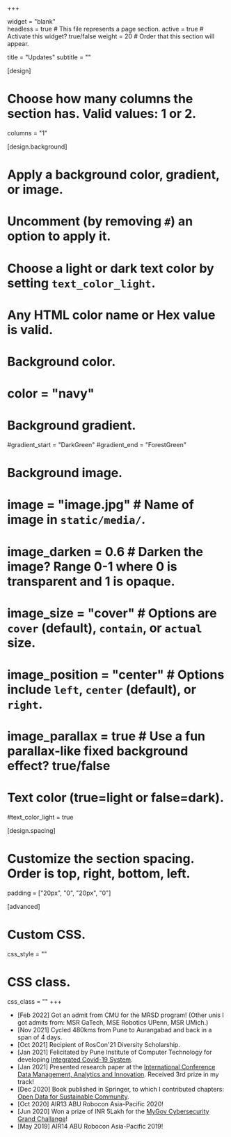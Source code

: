 +++

widget = "blank"  
headless = true  # This file represents a page section.
active = true  # Activate this widget? true/false
weight = 20  # Order that this section will appear.

title = "Updates"
subtitle = ""

[design]
  # Choose how many columns the section has. Valid values: 1 or 2.
  columns = "1"

[design.background]
  # Apply a background color, gradient, or image.
  #   Uncomment (by removing `#`) an option to apply it.
  #   Choose a light or dark text color by setting `text_color_light`.
  #   Any HTML color name or Hex value is valid.

  # Background color.
  # color = "navy"
  
  # Background gradient.
  #gradient_start = "DarkGreen"
  #gradient_end = "ForestGreen"
  
  # Background image.
  # image = "image.jpg"  # Name of image in `static/media/`.
  # image_darken = 0.6  # Darken the image? Range 0-1 where 0 is transparent and 1 is opaque.
  # image_size = "cover"  #  Options are `cover` (default), `contain`, or `actual` size.
  # image_position = "center"  # Options include `left`, `center` (default), or `right`.
  # image_parallax = true  # Use a fun parallax-like fixed background effect? true/false
  
  # Text color (true=light or false=dark).
  #text_color_light = true

[design.spacing]
  # Customize the section spacing. Order is top, right, bottom, left.
  padding = ["20px", "0", "20px", "0"]

[advanced]
 # Custom CSS. 
 css_style = ""
 
 # CSS class.
 css_class = ""
+++
- [Feb 2022] Got an admit from CMU for the MRSD program! (Other unis I got admits from: MSR GaTech, MSE Robotics UPenn, MSR UMich.)
- [Nov 2021] Cycled 480kms from Pune to Aurangabad and back in a span of 4 days.
- [Oct 2021] Recipient of RosCon'21 Diversity Scholarship.
- [Jan 2021] Felicitated by Pune Institute of Computer Technology for developing [Integrated Covid-19 System](https://youtu.be/hhcx9HmFBgw).
- [Jan 2021] Presented research paper at the [International Conference Data Management, Analytics and Innovation](https://www.icdmai.org/). Received 3rd prize in my track!
- [Dec 2020] Book published in Springer, to which I contributed chapters: [Open Data for Sustainable Community](https://link.springer.com/book/10.1007/978-981-33-4312-2#toc).
- [Oct 2020] AIR13 ABU Robocon Asia-Pacific 2020!
- [Jun 2020] Won a prize of INR 5Lakh for the [MyGov Cybersecurity Grand Challange](https://innovate.mygov.in/cyber-security-grand-challenge/)!
- [May 2019] AIR14 ABU Robocon Asia-Pacific 2019!

